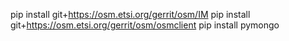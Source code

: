 pip install git+https://osm.etsi.org/gerrit/osm/IM
pip install git+https://osm.etsi.org/gerrit/osm/osmclient
pip install pymongo
